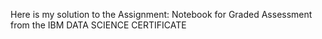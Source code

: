 Here is my solution to the Assignment: Notebook for Graded Assessment from the IBM DATA SCIENCE CERTIFICATE 
